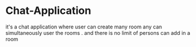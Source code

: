 # Chat-Application
it's a chat application where user can create many room any can simultaneously user the rooms . and there is no limit of persons can add in a room 
